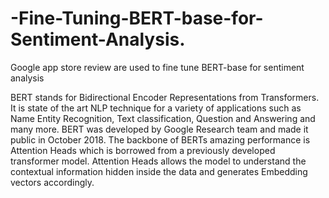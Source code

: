 # -Fine-Tuning-BERT-base-for-Sentiment-Analysis.
Google app store review are used to fine tune BERT-base for sentiment analysis

BERT stands for Bidirectional Encoder Representations from Transformers. It is state of the art NLP technique for a variety of applications such as Name Entity Recognition, Text classification, Question and Answering and many more. BERT was developed by Google Research team and made it public in October 2018. The backbone of BERTs amazing performance is Attention Heads which is borrowed from a previously developed transformer model. Attention Heads allows the model to understand the contextual information hidden inside the data and generates Embedding vectors accordingly.
